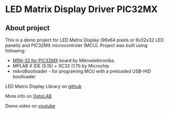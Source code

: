 # LED Matrix Display Driver PIC32MX

## About project

This is a demo project for LED Matrix Display (96x64 pixels or 6x32x32 LED panels) and PIC32MX microcontroler (MCU). Project was built using following: 

- [MINI-32 for PIC32MX](https://www.mikroe.com/mini-pic32mx) board by Mikroelektronika.
- MPLAB X IDE (5.15) + XC32 (1.11)  by Microchip
- mikroBootloader - for programing MCU with a preloaded USB-HID bootloader

LED Matrix Display Library on [github](https://github.com/OptoLAB/LED-Matrix-Display-Driver)

More info on [OptoLAB](http://www.optolab.ftn.uns.ac.rs/index.php/education/project-base/242-led-matrix-display-library-examples)

Demo video on [youtube](https://)
